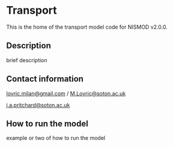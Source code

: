 # Transport

This is the home of the transport model code for NISMOD v2.0.0.

## Description

brief description

## Contact information

lovric.milan@gmail.com / M.Lovric@soton.ac.uk

j.a.pritchard@soton.ac.uk

## How to run the model

example or two of how to run the model
